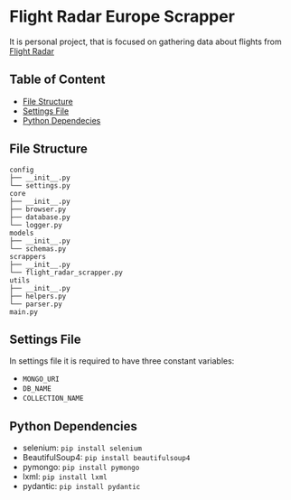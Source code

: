 # Flight Radar Europe Scrapper

It is personal project, that is focused on gathering data about flights from [Flight Radar](www.flightradar24.com)


## Table of Content

* [File Structure](#file-structure)
* [Settings File](#settings-file)
* [Python Dependecies](#python-dependencies)

## File Structure

```
config
├── __init__.py
└── settings.py
core
├── __init__.py
├── browser.py
├── database.py
└── logger.py
models
├── __init__.py
└── schemas.py
scrappers
├── __init__.py
└── flight_radar_scrapper.py
utils
├── __init__.py
├── helpers.py
└── parser.py
main.py
```

## Settings File

In settings file it is required to have three constant variables:

* ```MONGO_URI```
* ```DB_NAME```
* ```COLLECTION_NAME```

## Python Dependencies

* selenium: ```pip install selenium```
* BeautifulSoup4: ```pip install beautifulsoup4```
* pymongo: ```pip install pymongo```
* lxml: ```pip install lxml```
* pydantic: ```pip install pydantic```